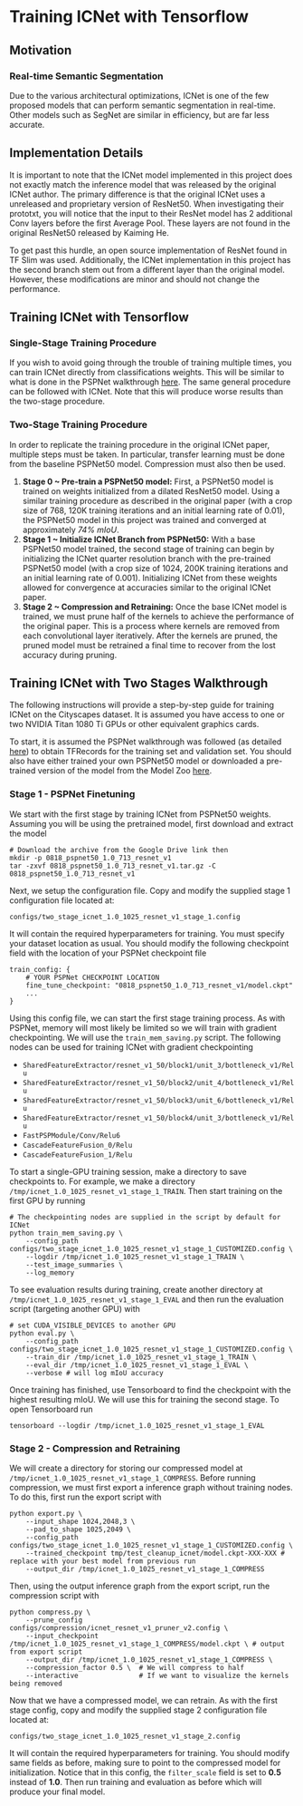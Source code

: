 # Training ICNet with Tensorflow

## Motivation

### Real-time Semantic Segmentation

Due to the various architectural optimizations, ICNet is one of the few proposed models that can perform semantic segmentation in real-time. Other models such as SegNet are similar in efficiency, but are far less accurate.

## Implementation Details
It is important to note that the ICNet model implemented in this project does not exactly match the inference model that was released by the original ICNet author. The primary difference is that the original ICNet uses a unreleased and proprietary version of ResNet50. When investigating their prototxt, you will notice that the input to their ResNet model has 2 additional Conv layers before the first Average Pool. These layers are not found in the original ResNet50 released by Kaiming He.

To get past this hurdle, an open source implementation of ResNet found in TF Slim was used. Additionally, the ICNet implementation in this project has the second branch stem out from a different layer than the original model. However, these modifications are minor and should not change the performance.

## Training ICNet with Tensorflow

### Single-Stage Training Procedure
If you wish to avoid going through the trouble of training multiple times, you can train ICNet directly from classifications weights. This will be similar to what is done in the PSPNet walkthrough <a href="pspnet.md">here</a>. The same general procedure can be followed with ICNet. Note that this will produce worse results than the two-stage procedure.

### Two-Stage Training Procedure
In order to replicate the training procedure in the original ICNet paper, multiple steps must be taken. In particular, transfer learning must be done from the baseline PSPNet50 model. Compression must also then be used.

1. **Stage 0 ~ Pre-train a PSPNet50 model:** First, a PSPNet50 model is trained on weights initialized from a dilated ResNet50 model. Using a similar training procedure as described in the original paper (with a crop size of 768, 120K training iterations and an initial learning rate of 0.01), the PSPNet50 model in this project was trained and converged at approximately *74% mIoU*.
2. **Stage 1 ~ Initialize ICNet Branch from PSPNet50:** With a base PSPNet50 model trained, the second stage of training can begin by initializing the ICNet quarter resolution branch with the pre-trained PSPNet50 model (with a crop size of 1024, 200K training iterations and an initial learning rate of 0.001). Initializing ICNet from these weights allowed for convergence at accuracies similar to the original ICNet paper.
3. **Stage 2 ~ Compression and Retraining:** Once the base ICNet model is trained, we must prune half of the kernels to achieve the performance of the original paper. This is a process where kernels are removed from each convolutional layer iteratively. After the kernels are pruned, the pruned model must be retrained a final time to recover from the lost accuracy during pruning.

## Training ICNet with Two Stages Walkthrough

The following instructions will provide a step-by-step guide for training ICNet on the Cityscapes dataset. It is assumed you have access to one or two NVIDIA Titan 1080 Ti GPUs or other equivalent graphics cards.

To start, it is assumed the PSPNet walkthrough was followed (as detailed  <a href="pspnet.md">here</a>) to obtain TFRecords for the training set and validation set. You should also have either trained your own PSPNet50 model or downloaded a pre-trained version of the model from the Model Zoo <a href="model_zoo.md">here</a>.

### Stage 1 - PSPNet Finetuning

We start with the first stage by training ICNet from PSPNet50 weights. Assuming you will be using the pretrained model, first download and extract the model

```
# Download the archive from the Google Drive link then
mkdir -p 0818_pspnet50_1.0_713_resnet_v1
tar -zxvf 0818_pspnet50_1.0_713_resnet_v1.tar.gz -C 0818_pspnet50_1.0_713_resnet_v1
```

Next, we setup the configuration file. Copy and modify the supplied stage 1 configuration file located at:

`configs/two_stage_icnet_1.0_1025_resnet_v1_stage_1.config`

It will contain the required hyperparameters for training. You must specify your dataset location as usual. You should modify the following checkpoint field with the location of your PSPNet checkpoint file

```
train_config: {
	# YOUR PSPNet CHECKPOINT LOCATION
    fine_tune_checkpoint: "0818_pspnet50_1.0_713_resnet_v1/model.ckpt"
    ...
}
```

Using this config file, we can start the first stage training process. As with PSPNet, memory will most likely be limited so we will train with gradient checkpointing. We will use the `train_mem_saving.py` script. The following nodes can be used for training ICNet with gradient checkpointing

* `SharedFeatureExtractor/resnet_v1_50/block1/unit_3/bottleneck_v1/Relu`
* `SharedFeatureExtractor/resnet_v1_50/block2/unit_4/bottleneck_v1/Relu`
* `SharedFeatureExtractor/resnet_v1_50/block3/unit_6/bottleneck_v1/Relu`
* `SharedFeatureExtractor/resnet_v1_50/block4/unit_3/bottleneck_v1/Relu`
* `FastPSPModule/Conv/Relu6`
* `CascadeFeatureFusion_0/Relu`
* `CascadeFeatureFusion_1/Relu`

To start a single-GPU training session, make a directory to save checkpoints to. For example, we make a directory `/tmp/icnet_1.0_1025_resnet_v1_stage_1_TRAIN`. Then start training on the first GPU by running

```
# The checkpointing nodes are supplied in the script by default for ICNet
python train_mem_saving.py \
    --config_path configs/two_stage_icnet_1.0_1025_resnet_v1_stage_1_CUSTOMIZED.config \
    --logdir /tmp/icnet_1.0_1025_resnet_v1_stage_1_TRAIN \
    --test_image_summaries \
    --log_memory
```

To see evaluation results during training, create another directory at `/tmp/icnet_1.0_1025_resnet_v1_stage_1_EVAL` and then run the evaluation script (targeting another GPU) with

```
# set CUDA_VISIBLE_DEVICES to another GPU
python eval.py \
    --config_path configs/two_stage_icnet_1.0_1025_resnet_v1_stage_1_CUSTOMIZED.config \
    --train_dir /tmp/icnet_1.0_1025_resnet_v1_stage_1_TRAIN \
    --eval_dir /tmp/icnet_1.0_1025_resnet_v1_stage_1_EVAL \
    --verbose # will log mIoU accuracy
```

Once training has finished, use Tensorboard to find the checkpoint with the highest resulting mIoU. We will use this for training the second stage. To open Tensorboard run

```
tensorboard --logdir /tmp/icnet_1.0_1025_resnet_v1_stage_1_EVAL
```

### Stage 2 - Compression and Retraining

We will create a directory for storing our compressed model at `/tmp/icnet_1.0_1025_resnet_v1_stage_1_COMPRESS`. Before running compression, we must first export a inference graph without training nodes. To do this, first run the export script with

```
python export.py \
    --input_shape 1024,2048,3 \
    --pad_to_shape 1025,2049 \
    --config_path configs/two_stage_icnet_1.0_1025_resnet_v1_stage_1_CUSTOMIZED.config \
    --trained_checkpoint tmp/test_cleanup_icnet/model.ckpt-XXX-XXX # replace with your best model from previous run
    --output_dir /tmp/icnet_1.0_1025_resnet_v1_stage_1_COMPRESS
```

Then, using the output inference graph from the export script, run the compression script with

```
python compress.py \
    --prune_config configs/compression/icnet_resnet_v1_pruner_v2.config \
    --input_checkpoint /tmp/icnet_1.0_1025_resnet_v1_stage_1_COMPRESS/model.ckpt \ # output from export script
    --output_dir /tmp/icnet_1.0_1025_resnet_v1_stage_1_COMPRESS \
    --compression_factor 0.5 \  # We will compress to half
    --interactive               # If we want to visualize the kernels being removed
```

Now that we have a compressed model, we can retrain. As with the first stage config, copy and modify the supplied stage 2 configuration file located at:

`configs/two_stage_icnet_1.0_1025_resnet_v1_stage_2.config`

It will contain the required hyperparameters for training. You should modify same fields as before, making sure to point to the compressed model for initialization. Notice that in this config, the `filter_scale` field is set to **0.5** instead of **1.0**. Then run training and evaluation as before which will produce your final model.
